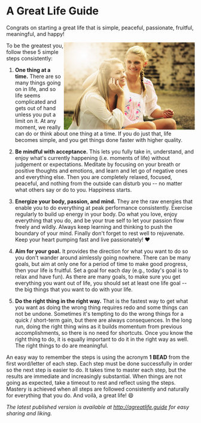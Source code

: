 A Great Life Guide
==================

Congrats on starting a great life that is simple, peaceful, passionate, fruitful, meaningful, and happy!

<img align="right" src="happiness.jpg" width="350px">

To be the greatest you, follow these 5 simple steps consistently:

1. **One thing at a time.** There are so many things going on in life, and so life seems complicated and gets out of
   hand unless you put a limit on it. At any moment, we really can do or think about one thing at a time. If you do
   just that, life becomes simple, and you get things done faster with higher quality.

2. **Be mindful with acceptance.** This lets you fully take in, understand, and enjoy what's currently happening
   (i.e. moments of life) without judgement or expectations. Meditate by focusing on your breath or positive thoughts
   and emotions, and learn and let go of negative ones and everything else. Then you are completely relaxed, focused,
   peaceful, and nothing from the outside can disturb you -- no matter what others say or do to you. Happiness starts.

3. **Energize your body, passion, and mind.** They are the raw energies that enable you to do everything at peak
   performance consistently. Exercise regularly to build up energy in your body. Do what you love, enjoy everything that
   you do, and be your true self to let your passion flow freely and wildly. Always keep learning and thinking to push
   the boundary of your mind. Finally don't forget to rest well to rejuvenate. Keep your heart pumping fast and live
   passionately! :heart:

4. **Aim for your goal.** It provides the direction for what you want to do so you don't wander around aimlessly going
   nowhere. There can be many goals, but aim at only one for a period of time to make good progress, then your life is
   fruitful. Set a goal for each day (e.g., today's goal is to relax and have fun). As there are many goals, to
   make sure you get everything you want out of life, you should set at least one life goal -- the big things that you
   want to do with your life.

5. **Do the right thing in the right way.** That is the fastest way to get what you want as doing the wrong thing
   requires redo and some things can not be undone. Sometimes it's tempting to do the wrong things for a quick /
   short-term gain, but there are always consequences. In the long run, doing the right thing wins as it builds momentum
   from previous accomplishments, so there is no need for shortcuts. Once you know the right thing to do, it is
   equally important to do it in the right way as well. The right things to do are meaningful.

An easy way to remember the steps is using the acronym **1 BEAD** from the first word/letter of each step. Each step
must be done successfully in order so the next step is easier to do. It takes time to master each step, but the results
are immediate and increasingly substantial. When things are not going as expected, take a timeout to rest and reflect
using the steps. Mastery is achieved when all steps are followed consistently and naturally for everything that you do.
And voilà, a great life! :smile:

*The latest published version is available at http://agreatlife.guide for easy sharing and liking.*
